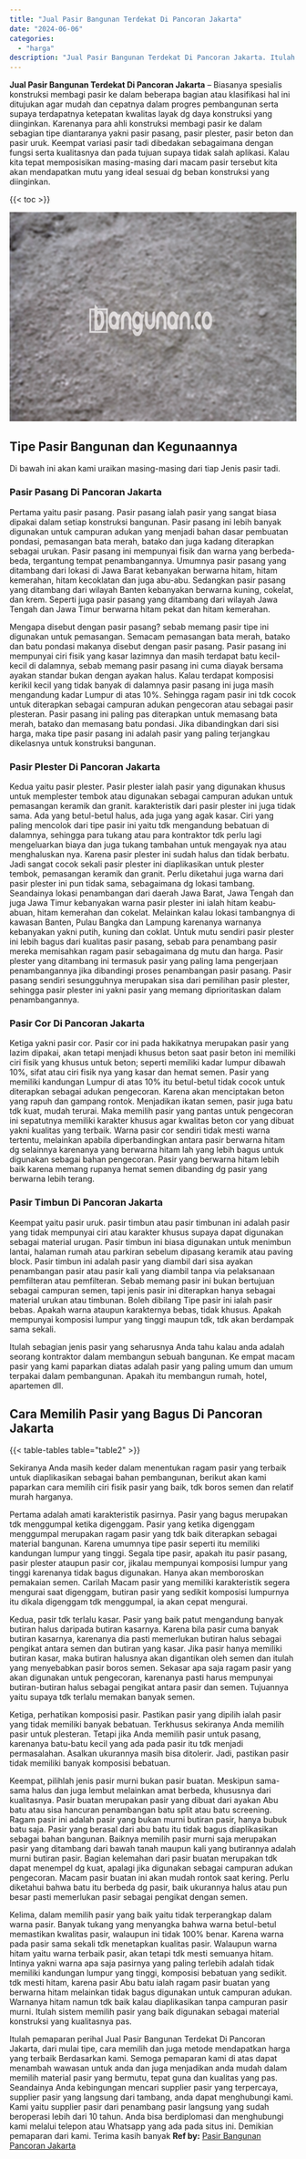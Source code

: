 ```yaml
---
title: "Jual Pasir Bangunan Terdekat Di Pancoran Jakarta"
date: "2024-06-06"
categories: 
  - "harga"
description: "Jual Pasir Bangunan Terdekat Di Pancoran Jakarta. Itulah pemaparan perihal Jual Pasir Bangunan Terdekat Di Pancoran Jakarta, dari mulai tipe, cara memilih da..."
---
```


**Jual Pasir Bangunan Terdekat Di Pancoran Jakarta** – Biasanya spesialis konstruksi membagi pasir ke dalam beberapa bagian atau klasifikasi hal ini ditujukan agar mudah dan cepatnya dalam progres pembangunan serta supaya terdapatnya ketepatan kwalitas layak dg daya konstruksi yang diinginkan. Karenanya para ahli konstruksi membagi pasir ke dalam sebagian tipe diantaranya yakni pasir pasang, pasir plester, pasir beton dan pasir uruk. Keempat variasi pasir tadi dibedakan sebagaimana dengan fungsi serta kualitasnya dan pada tujuan supaya tidak salah aplikasi. Kalau kita tepat memposisikan masing-masing dari macam pasir tersebut kita akan mendapatkan mutu yang ideal sesuai dg beban konstruksi yang diinginkan.

{{< toc >}}

![Jual Pasir Bangunan Terdekat Di Pancoran Jakarta](/images/jual-pasir-bangunan-20.png)

## Tipe Pasir Bangunan dan Kegunaannya

Di bawah ini akan kami uraikan masing-masing dari tiap Jenis pasir tadi.

### Pasir Pasang Di Pancoran Jakarta

Pertama yaitu pasir pasang. Pasir pasang ialah pasir yang sangat biasa dipakai dalam setiap konstruksi bangunan. Pasir pasang ini lebih banyak digunakan untuk campuran adukan yang menjadi bahan dasar pembuatan pondasi, pemasangan bata merah, batako dan juga kadang diterapkan sebagai urukan. Pasir pasang ini mempunyai fisik dan warna yang berbeda-beda, tergantung tempat penambangannya. Umumnya pasir pasang yang ditambang dari lokasi di Jawa Barat kebanyakan berwarna hitam, hitam kemerahan, hitam kecoklatan dan juga abu-abu. Sedangkan pasir pasang yang ditambang dari wilayah Banten kebanyakan berwarna kuning, cokelat, dan krem. Seperti juga pasir pasang yang ditambang dari wilayah Jawa Tengah dan Jawa Timur berwarna hitam pekat dan hitam kemerahan.

Mengapa disebut dengan pasir pasang? sebab memang pasir tipe ini digunakan untuk pemasangan. Semacam pemasangan bata merah, batako dan batu pondasi makanya disebut dengan pasir pasang. Pasir pasang ini mempunyai ciri fisik yang kasar lazimnya dan masih terdapat batu kecil-kecil di dalamnya, sebab memang pasir pasang ini cuma diayak bersama ayakan standar bukan dengan ayakan halus. Kalau terdapat komposisi kerikil kecil yang tidak banyak di dalamnya pasir pasang ini juga masih mengandung kadar Lumpur di atas 10%. Sehingga ragam pasir ini tdk cocok untuk diterapkan sebagai campuran adukan pengecoran atau sebagai pasir plesteran. Pasir pasang ini paling pas diterapkan untuk memasang bata merah, batako dan memasang batu pondasi. Jika dibandingkan dari sisi harga, maka tipe pasir pasang ini adalah pasir yang paling terjangkau dikelasnya untuk konstruksi bangunan.

### Pasir Plester Di Pancoran Jakarta

Kedua yaitu pasir plester. Pasir plester ialah pasir yang digunakan khusus untuk memplester tembok atau digunakan sebagai campuran adukan untuk pemasangan keramik dan granit. karakteristik dari pasir plester ini juga tidak sama. Ada yang betul-betul halus, ada juga yang agak kasar. Ciri yang paling mencolok dari tipe pasir ini yaitu tdk mengandung bebatuan di dalamnya, sehingga para tukang atau para kontraktor tdk perlu lagi mengeluarkan biaya dan juga tukang tambahan untuk mengayak nya atau menghaluskan nya. Karena pasir plester ini sudah halus dan tidak berbatu. Jadi sangat cocok sekali pasir plester ini diaplikasikan untuk plester tembok, pemasangan keramik dan granit. Perlu diketahui juga warna dari pasir plester ini pun tidak sama, sebagaimana dg lokasi tambang. Seandainya lokasi penambangan dari daerah Jawa Barat, Jawa Tengah dan juga Jawa Timur kebanyakan warna pasir plester ini ialah hitam keabu-abuan, hitam kemerahan dan cokelat. Melainkan kalau lokasi tambangnya di kawasan Banten, Pulau Bangka dan Lampung karenanya warnanya kebanyakan yakni putih, kuning dan coklat. Untuk mutu sendiri pasir plester ini lebih bagus dari kualitas pasir pasang, sebab para penambang pasir mereka memisahkan ragam pasir sebagaimana dg mutu dan harga. Pasir plester yang ditambang ini termasuk pasir yang paling lama pengerjaan penambangannya jika dibandingi proses penambangan pasir pasang. Pasir pasang sendiri sesungguhnya merupakan sisa dari pemilihan pasir plester, sehingga pasir plester ini yakni pasir yang memang diprioritaskan dalam penambangannya.

### Pasir Cor Di Pancoran Jakarta

Ketiga yakni pasir cor. Pasir cor ini pada hakikatnya merupakan pasir yang lazim dipakai, akan tetapi menjadi khusus beton saat pasir beton ini memiliki ciri fisik yang khusus untuk beton; seperti memiliki kadar lumpur dibawah 10%, sifat atau ciri fisik nya yang kasar dan hemat semen. Pasir yang memiliki kandungan Lumpur di atas 10% itu betul-betul tidak cocok untuk diterapkan sebagai adukan pengecoran. Karena akan menciptakan beton yang rapuh dan gampang rontok. Menjadikan ikatan semen, pasir juga batu tdk kuat, mudah terurai. Maka memilih pasir yang pantas untuk pengecoran ini sepatutnya memiliki karakter khusus agar kwalitas beton cor yang dibuat yakni kualitas yang terbaik. Warna pasir cor sendiri tidak mesti warna tertentu, melainkan apabila diperbandingkan antara pasir berwarna hitam dg selainnya karenanya yang berwarna hitam lah yang lebih bagus untuk digunakan sebagai bahan pengecoran. Pasir yang berwarna hitam lebih baik karena memang rupanya hemat semen dibanding dg pasir yang berwarna lebih terang.

### Pasir Timbun Di Pancoran Jakarta

Keempat yaitu pasir uruk. pasir timbun atau pasir timbunan ini adalah pasir yang tidak mempunyai ciri atau karakter khusus supaya dapat digunakan sebagai material urugan. Pasir timbun ini biasa digunakan untuk menimbun lantai, halaman rumah atau parkiran sebelum dipasang keramik atau paving block. Pasir timbun ini adalah pasir yang diambil dari sisa ayakan penambangan pasir atau pasir kali yang diambil tanpa via pelaksanaan pemfilteran atau pemfilteran. Sebab memang pasir ini bukan bertujuan sebagai campuran semen, tapi jenis pasir ini diterapkan hanya sebagai material urukan atau timbunan. Boleh dibilang Tipe pasir ini ialah pasir bebas. Apakah warna ataupun karakternya bebas, tidak khusus. Apakah mempunyai komposisi lumpur yang tinggi maupun tdk, tdk akan berdampak sama sekali.

Itulah sebagian jenis pasir yang seharusnya Anda tahu kalau anda adalah seorang kontraktor dalam membangun sebuah bangunan. Ke empat macam pasir yang kami paparkan diatas adalah pasir yang paling umum dan umum terpakai dalam pembangunan. Apakah itu membangun rumah, hotel, apartemen dll.

## Cara Memilih Pasir yang Bagus Di Pancoran Jakarta

{{< table-tables table="table2" >}}

Sekiranya Anda masih keder dalam menentukan ragam pasir yang terbaik untuk diaplikasikan sebagai bahan pembangunan, berikut akan kami paparkan cara memilih ciri fisik pasir yang baik, tdk boros semen dan relatif murah harganya.

Pertama adalah amati karakteristik pasirnya. Pasir yang bagus merupakan tdk menggumpal ketika digenggam. Pasir yang ketika digenggam menggumpal merupakan ragam pasir yang tdk baik diterapkan sebagai material bangunan. Karena umumnya tipe pasir seperti itu memiliki kandungan lumpur yang tinggi. Segala tipe pasir, apakah itu pasir pasang, pasir plester ataupun pasir cor, jikalau mempunyai komposisi lumpur yang tinggi karenanya tidak bagus digunakan. Hanya akan memboroskan pemakaian semen. Carilah Macam pasir yang memiliki karakteristik segera mengurai saat digenggam, butiran pasir yang sedikit komposisi lumpurnya itu dikala digenggam tdk menggumpal, ia akan cepat mengurai.

Kedua, pasir tdk terlalu kasar. Pasir yang baik patut mengandung banyak butiran halus daripada butiran kasarnya. Karena bila pasir cuma banyak butiran kasarnya, karenanya dia pasti memerlukan butiran halus sebagai pengikat antara semen dan butiran yang kasar. Jika pasir hanya memiliki butiran kasar, maka butiran halusnya akan digantikan oleh semen dan itulah yang menyebabkan pasir boros semen. Sekasar apa saja ragam pasir yang akan digunakan untuk pengecoran, karenanya pasti harus mempunyai butiran-butiran halus sebagai pengikat antara pasir dan semen. Tujuannya yaitu supaya tdk terlalu memakan banyak semen.

Ketiga, perhatikan komposisi pasir. Pastikan pasir yang dipilih ialah pasir yang tidak memiliki banyak bebatuan. Terkhusus sekiranya Anda memilih pasir untuk plesteran. Tetapi jika Anda memilih pasir untuk pasang, karenanya batu-batu kecil yang ada pada pasir itu tdk menjadi permasalahan. Asalkan ukurannya masih bisa ditolerir. Jadi, pastikan pasir tidak memiliki banyak komposisi bebatuan.

Keempat, pilihlah jenis pasir murni bukan pasir buatan. Meskipun sama-sama halus dan juga lembut melainkan amat berbeda, khususnya dari kualitasnya. Pasir buatan merupakan pasir yang dibuat dari ayakan Abu batu atau sisa hancuran penambangan batu split atau batu screening. Ragam pasir ini adalah pasir yang bukan murni butiran pasir, hanya bubuk batu saja. Pasir yang berasal dari abu batu itu tidak bagus diaplikasikan sebagai bahan bangunan. Baiknya memilih pasir murni saja merupakan pasir yang ditambang dari bawah tanah maupun kali yang butirannya adalah murni butiran pasir. Bagian kelemahan dari pasir buatan merupakan tdk dapat menempel dg kuat, apalagi jika digunakan sebagai campuran adukan pengecoran. Macam pasir buatan ini akan mudah rontok saat kering. Perlu diketahui bahwa batu itu berbeda dg pasir, baik ukurannya halus atau pun besar pasti memerlukan pasir sebagai pengikat dengan semen.

Kelima, dalam memilih pasir yang baik yaitu tidak terperangkap dalam warna pasir. Banyak tukang yang menyangka bahwa warna betul-betul memastikan kwalitas pasir, walaupun ini tidak 100% benar. Karena warna pada pasir sama sekali tdk menetapkan kualitas pasir. Walaupun warna hitam yaitu warna terbaik pasir, akan tetapi tdk mesti semuanya hitam. Intinya yakni warna apa saja pasirnya yang paling terlebih adalah tidak memiliki kandungan lumpur yang tinggi, komposisi bebatuan yang sedikit. tdk mesti hitam, karena pasir Abu batu ialah ragam pasir buatan yang berwarna hitam melainkan tidak bagus digunakan untuk campuran adukan. Warnanya hitam namun tdk baik kalau diaplikasikan tanpa campuran pasir murni. Itulah sistem memilih pasir yang baik digunakan sebagai material konstruksi yang kualitasnya pas.

Itulah pemaparan perihal Jual Pasir Bangunan Terdekat Di Pancoran Jakarta, dari mulai tipe, cara memilih dan juga metode mendapatkan harga yang terbaik Berdasarkan kami. Semoga pemaparan kami di atas dapat menambah wawasan untuk anda dan juga menjadikan anda mudah dalam memilih material pasir yang bermutu, tepat guna dan kualitas yang pas. Seandainya Anda kebingungan mencari supplier pasir yang terpercaya, supplier pasir yang langsung dari tambang, anda dapat menghubungi kami. Kami yaitu supplier pasir dari penambang pasir langsung yang sudah beroperasi lebih dari 10 tahun. Anda bisa berdiplomasi dan menghubungi kami melalui telepon atau Whatsapp yang ada pada situs ini. Demikian pemaparan dari kami. Terima kasih banyak
**Ref by:** [Pasir Bangunan Pancoran Jakarta](https://id.wikipedia.org/wiki/Pasir)
